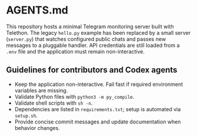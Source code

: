 # AGENTS.md

This repository hosts a minimal Telegram monitoring server built with Telethon. The legacy `hello.py` example has been replaced by a small server (`server.py`) that watches configured public chats and passes new messages to a pluggable handler. API credentials are still loaded from a `.env` file and the application must remain non-interactive.

## Guidelines for contributors and Codex agents

- Keep the application non-interactive. Fail fast if required environment variables are missing.
- Validate Python files with `python3 -m py_compile`.
- Validate shell scripts with `sh -n`.
- Dependencies are listed in `requirements.txt`; setup is automated via `setup.sh`.
- Provide concise commit messages and update documentation when behavior changes.
